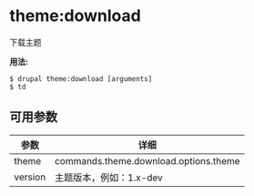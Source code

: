 # theme:download
下载主题

**用法:**
```
$ drupal theme:download [arguments] 
$ td  
```

## 可用参数
参数 | 详细
---------|-------------
theme | commands.theme.download.options.theme
version | 主题版本，例如：1.x-dev
